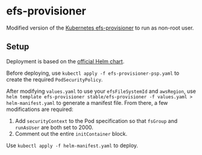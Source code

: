 # efs-provisioner

Modified version of the [Kubernetes efs-provisioner](https://github.com/kubernetes-incubator/external-storage/tree/master/aws/efs) to run as non-root user.

## Setup

Deployment is based on the [official Helm chart](https://github.com/helm/charts/tree/master/stable/efs-provisioner).

Before deploying, use `kubectl apply -f efs-provisioner-psp.yaml` to create the required `PodSecurityPolicy`.

After modifying `values.yaml` to use your `efsFileSystemId` and `awsRegion`, use `helm template efs-provisioner stable/efs-provisioner -f values.yaml > helm-manifest.yaml` to generate a manifest file. From there, a few modifications are required:

1. Add `securityContext` to the Pod specification so that `fsGroup` and `runAsUser` are both set to 2000.
2. Comment out the entire `initContainer` block.

Use `kubectl apply -f helm-manifest.yaml` to deploy.
